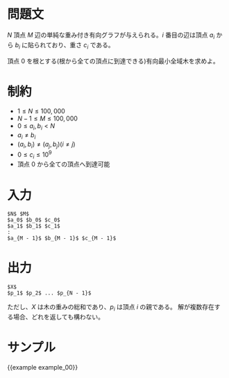 問題文
=========

$N$ 頂点 $M$ 辺の単純な重み付き有向グラフが与えられる。$i$ 番目の辺は頂点 $a_i$ から $b_i$ に貼られており、重さ $c_i$ である。

頂点 $0$ を根とする(根から全ての頂点に到達できる)有向最小全域木を求めよ。


制約
=========

- $1 \leq N \leq 100,000$
- $N - 1 \leq M \leq 100,000$
- $0 \leq a_i, b_i < N$
- $a_i \neq b_i$
- $(a_i, b_i) \neq (a_j, b_j) (i \neq j)$
- $0 \leq c_i \leq 10^9$
- 頂点 $0$ から全ての頂点へ到達可能

入力
=========

~~~
$N$ $M$
$a_0$ $b_0$ $c_0$
$a_1$ $b_1$ $c_1$
:
$a_{M - 1}$ $b_{M - 1}$ $c_{M - 1}$
~~~

出力
=========

~~~
$X$
$p_1$ $p_2$ ... $p_{N - 1}$
~~~

ただし、$X$ は木の重みの総和であり、$p_i$ は頂点 $i$ の親である。
解が複数存在する場合、どれを返しても構わない。


サンプル
=========

{{example example_00}}
